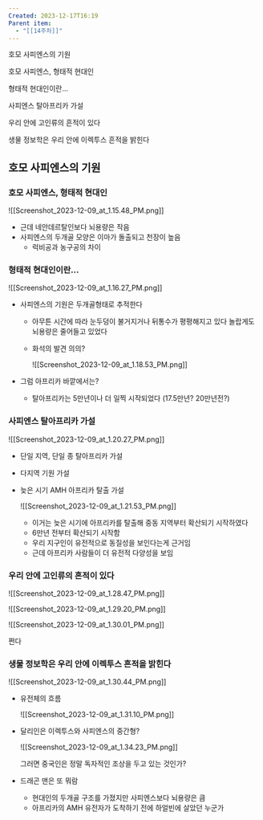 ```yaml
---
Created: 2023-12-17T16:19
Parent item:
  - "[[14주차]]"
---
```

호모 사피엔스의 기원

호모 사피엔스, 형태적 현대인

형태적 현대인이란…

사피엔스 탈아프리카 가설

우리 안에 고인류의 흔적이 있다

생물 정보학은 우리 안에 이렉투스 흔적을 밝힌다

## 호모 사피엔스의 기원

### 호모 사피엔스, 형태적 현대인

![[Screenshot_2023-12-09_at_1.15.48_PM.png]]

- 근데 네안데르탈인보다 뇌용량은 작음
- 사피엔스의 두개골 모양은 이마가 돌출되고 천장이 높음
    - 럭비공과 농구공의 차이

### 형태적 현대인이란…

![[Screenshot_2023-12-09_at_1.16.27_PM.png]]

- 사피엔스의 기원은 두개골형태로 추적한다
    - 아무튼 시간에 따라 눈두덩이 불거지거나 뒤통수가 평평해지고 있다 놀랍게도 뇌용량은 줄어들고 있었다
    - 화석의 발견 의의?
        
        ![[Screenshot_2023-12-09_at_1.18.53_PM.png]]
        
- 그럼 아프리카 바깥에서는?
    - 탈아프리카는 5만년이나 더 일찍 시작되었다 (17.5만년? 20만년전?)

### 사피엔스 탈아프리카 가설

![[Screenshot_2023-12-09_at_1.20.27_PM.png]]

- 단일 지역, 단일 종 탈아프리카 가설
- 다지역 기원 가설
- 늦은 시기 AMH 아프리카 탈출 가설
    
    ![[Screenshot_2023-12-09_at_1.21.53_PM.png]]
    
    - 이거는 늦은 시기에 아프리카를 탈출해 중동 지역부터 확산되기 시작하였다
    - 6만년 전부터 확산되기 시작함
    - 우리 지구인이 유전적으로 동질성을 보인다는게 근거임
    - 근데 아프리카 사람들이 더 유전적 다양성을 보임

### 우리 안에 고인류의 흔적이 있다

![[Screenshot_2023-12-09_at_1.28.47_PM.png]]

![[Screenshot_2023-12-09_at_1.29.20_PM.png]]

![[Screenshot_2023-12-09_at_1.30.01_PM.png]]

쩐다

### 생물 정보학은 우리 안에 이렉투스 흔적을 밝힌다

![[Screenshot_2023-12-09_at_1.30.44_PM.png]]

- 유전체의 흐름
    
    ![[Screenshot_2023-12-09_at_1.31.10_PM.png]]
    
- 달리인은 이렉투스와 사피엔스의 중간형?
    
    ![[Screenshot_2023-12-09_at_1.34.23_PM.png]]
    
    그러면 중국인은 정말 독자적인 조상을 두고 있는 것인가?
    
- 드래곤 맨은 또 뭐람
    - 현대인의 두개골 구조를 가졌지만 사피엔스보다 뇌용량은 큼
    - 아프리카의 AMH 유전자가 도착하기 전에 하얼빈에 살았던 누군가
